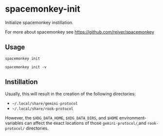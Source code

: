 # spacemonkey-init

Initialize spacemonkey instillation.

For more about spacemonkey see https://github.com/reiver/spacemonkey

## Usage

```
spacemonkey init
```

```
spacemonkey init -v
```

## Instillation

Usually, this will result in the creation of the following directories:

* `~/.local/share/gemini-protocol`
* `~/.local/share/rook-protocol`

However, the `$XDG_DATA_HOME`, `$XDG_DATA_DIRS`, and `$HOME` environment-variables can affect the exact locations of those `gemini-protocol/`,and `rook-protocol/` directories.
